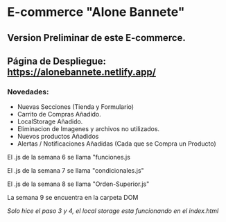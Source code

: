 # E-commerce "Alone Bannete"

## Version Preliminar de este E-commerce.

## Página de Despliegue: https://alonebannete.netlify.app/

### **Novedades:**

* Nuevas Secciones (Tienda y Formulario)
* Carrito de Compras Añadido.
* LocalStorage Añadido.
* Eliminacion de Imagenes y archivos no utilizados.
* Nuevos productos Añadidos
* Alertas / Notificaciones Añadidas (Cada que se Compra un Producto)

El .js de la semana 6 se llama "funciones.js

El .js de la semana 7 se llama "condicionales.js"

El .js de la semana 8 se llama "Orden-Superior.js"

La semana 9 se encuentra en la carpeta DOM

 *Solo hice el paso 3 y 4, el local storage esta funcionando en el index.html* 
